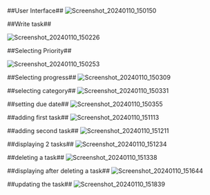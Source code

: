 ##User Interface##
![Screenshot_20240110_150150](https://github.com/vutukurikavya7/KekaTaskToDoList/assets/80099931/f4a42e16-30b9-4739-a721-cdf85d1b088d)

##Write task##

![Screenshot_20240110_150226](https://github.com/vutukurikavya7/KekaTaskToDoList/assets/80099931/6be6d80b-fc55-4124-8f29-3dde9519ce9f)

##Selecting Priority##

![Screenshot_20240110_150253](https://github.com/vutukurikavya7/KekaTaskToDoList/assets/80099931/4335c255-2c97-4f42-b5f5-b190ec2174b4)

##Selecting progress##
![Screenshot_20240110_150309](https://github.com/vutukurikavya7/KekaTaskToDoList/assets/80099931/f317bb9f-fa3a-4754-b850-0b1ecd68d4a2)

##selecting category##
![Screenshot_20240110_150331](https://github.com/vutukurikavya7/KekaTaskToDoList/assets/80099931/425a8e71-101a-474b-8202-f1b0dce03988)

##setting due date##
![Screenshot_20240110_150355](https://github.com/vutukurikavya7/KekaTaskToDoList/assets/80099931/8c65e59f-75fd-4241-a6d3-03ec4fd2bc07)


##adding first task##
![Screenshot_20240110_151113](https://github.com/vutukurikavya7/KekaTaskToDoList/assets/80099931/e00778a5-665b-4361-912e-6e98900d07f8)

##adding second task##
![Screenshot_20240110_151211](https://github.com/vutukurikavya7/KekaTaskToDoList/assets/80099931/dcf7d04e-9fd5-4162-a915-276afc5465cf)

##displaying 2 tasks##
![Screenshot_20240110_151234](https://github.com/vutukurikavya7/KekaTaskToDoList/assets/80099931/6be926fb-bf9c-4907-89a2-7d969d2e047d)

##deleting a task##
![Screenshot_20240110_151338](https://github.com/vutukurikavya7/KekaTaskToDoList/assets/80099931/4cba20c3-b77e-4cad-9314-c864e10d178a)

##displaying after deleting a task##
![Screenshot_20240110_151644](https://github.com/vutukurikavya7/KekaTaskToDoList/assets/80099931/05dbf082-b397-48b4-8493-b7b8d0a4fc03)

##updating the task##
![Screenshot_20240110_151839](https://github.com/vutukurikavya7/KekaTaskToDoList/assets/80099931/2ae3a1c9-2eca-4b8c-8ae5-05a68fd96878)


